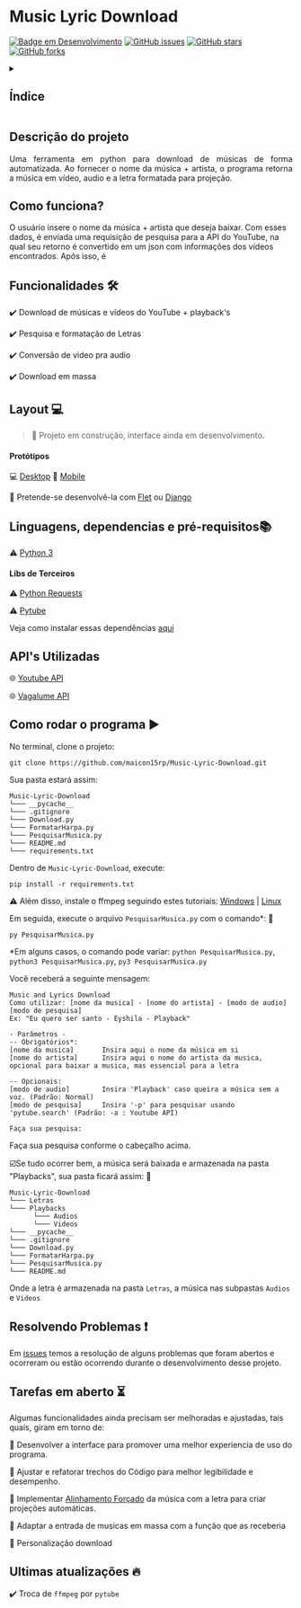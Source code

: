 # Music Lyric Download
[![Badge em Desenvolvimento](https://img.shields.io/badge/Status-Em%20Pausa-green?logoColor=7834cd&labelColor=white&color=7834cd&style=for-the-badge)](https://github.com/maicon15rp/Music-Lyric-Download)
[![GitHub issues](https://img.shields.io/github/issues/maicon15rp/Music-Lyric-Download?logoColor=7834cd&labelColor=white&color=7834cd&style=for-the-badge)](https://github.com/maicon15rp/Music-Lyric-Download/issues)
[![GitHub stars](https://img.shields.io/github/stars/maicon15rp/Music-Lyric-Download?logoColor=7834cd&labelColor=white&color=7834cd&style=for-the-badge)](https://github.com/maicon15rp/Music-Lyric-Download/stargazers)
[![GitHub forks](https://img.shields.io/github/forks/maicon15rp/Music-Lyric-Download?logoColor=7834cd&labelColor=white&color=7834cd&style=for-the-badge)](https://github.com/maicon15rp/Music-Lyric-Download/network)

 

<details>
  <summary><h2>Índice</h2></summary>
  
* [Descrição do projeto](#descri%C3%A7%C3%A3o-do-projeto)
* [Como funciona?](#como-funciona)
* [Funcionalidades](#funcionalidades-hammer_and_wrench)
* [Layout](#layout-computer)
* [Linguagens, dependencias e pré-requisitos](#linguagens-dependencias-e-pr%C3%A9-requisitosbooks)
* [APIS Utilizadas](#apis-utilizadas)
* [Como rodar o programa](#como-rodar-o-programa-arrow_forward)
* [Tarefas em aberto](#tarefas-em-aberto-hourglass_flowing_sand)

</details>

## Descrição do projeto 

<p align="justify">
  Uma ferramenta em python para download de músicas de forma automatizada. Ao fornecer o nome da música + artista, o programa retorna a música em vídeo, audio e a letra formatada para projeção.
</p>

## Como funciona?
O usuário insere o nome da música + artista que deseja baixar. Com esses dados, é enviada uma requisição de pesquisa para a API do YouTube, na qual seu retorno é convertido em um json com informações dos vídeos encontrados. Após isso, é 

## Funcionalidades :hammer_and_wrench:

:heavy_check_mark: Download de músicas e vídeos do YouTube + playback's

:heavy_check_mark: Pesquisa e formatação de Letras

:heavy_check_mark: Conversão de video pra audio

:heavy_check_mark: Download em massa

## Layout :computer:
> :construction: Projeto em construção, interface ainda em desenvolvimento.

#### Protótipos
:computer: [Desktop](https://www.figma.com/proto/8U3c7uuIjSA8DCGzYZazVC/Music-and-Lyric?node-id=10%3A219&scaling=scale-down&page-id=10%3A218)
:iphone: [Mobile](https://www.figma.com/proto/8U3c7uuIjSA8DCGzYZazVC/Music-and-Lyric?node-id=1%3A2&scaling=scale-down&page-id=0%3A1)

:dart: Pretende-se desenvolvê-la com [Flet](https://flet.dev/) ou [Django](https://docs.djangoproject.com/en/4.0/)

## Linguagens, dependencias e pré-requisitos:books:
:warning: [Python 3](https://www.python.org/downloads/)

#### Libs de Terceiros
:warning: [Python Requests](https://requests.readthedocs.io/en/latest/)

:warning: [Pytube](https://pytube.io/en/latest/)

Veja como instalar essas dependências [aqui](#como-rodar-o-programa-arrow_forward)

## API's Utilizadas
:globe_with_meridians: [Youtube API](https://developers.google.com/youtube/?hl=pt_BR)

:globe_with_meridians: [Vagalume API](https://api.vagalume.com.br/docs/)

## Como rodar o programa :arrow_forward:

No terminal, clone o projeto: 

```
git clone https://github.com/maicon15rp/Music-Lyric-Download.git
```

Sua pasta estará assim:
```
Music-Lyric-Download
└─── __pycache__
└─── .gitignore
└─── Download.py
└─── FormatarHarpa.py
└─── PesquisarMusica.py
└─── README.md
└─── requirements.txt
```

Dentro de `Music-Lyric-Download`,  execute:
```
pip install -r requirements.txt
```

:warning: Além disso, instale o ffmpeg seguindo estes tutoriais: [Windows](https://pt.wikihow.com/Instalar-o-FFmpeg-no-Windows) | [Linux](https://www.hostinger.com.br/tutoriais/como-instalar-ffmpeg)


Em  seguida, execute o arquivo `PesquisarMusica.py` com o comando*: 
:open_file_folder:
```
py PesquisarMusica.py
```
*Em alguns casos, o comando pode variar: `python PesquisarMusica.py`, `python3 PesquisarMusica.py`, `py3 PesquisarMusica.py`

Você receberá a seguinte mensagem:

```
Music and Lyrics Download
Como utilizar: [nome da musica] - [nome do artista] - [modo de audio] [modo de pesquisa]
Ex: "Eu quero ser santo - Eyshila - Playback"

- Parâmetros -
-- Obrigatórios*:
[nome da musica]       Insira aqui o nome da música em si
[nome do artista]      Insira aqui o nome do artista da musica, opcional para baixar a musica, mas essencial para a letra

-- Opcionais:
[modo de audio]        Insira 'Playback' caso queira a música sem a voz. (Padrão: Normal)
[modo de pesquisa]     Insira '-p' para pesquisar usando 'pytube.search' (Padrão: -a : Youtube API)

Faça sua pesquisa:
```

Faça sua pesquisa conforme o cabeçalho acima.

:ballot_box_with_check:Se tudo ocorrer bem, a música será baixada e armazenada na pasta "Playbacks", sua pasta ficará assim: :open_file_folder:
```
Music-Lyric-Download
└─── Letras
└─── Playbacks
      └─── Audios
      └─── Videos     
└─── __pycache__
└─── .gitignore
└─── Download.py
└─── FormatarHarpa.py
└─── PesquisarMusica.py
└─── README.md
```

Onde a letra é armazenada na pasta `Letras`, a música nas subpastas `Audios` e `Videos`

## Resolvendo Problemas :exclamation:

Em [issues](https://github.com/maicon15rp/Music-Lyric-Download/issues) temos a resolução de alguns problemas que foram abertos e ocorreram ou estão ocorrendo durante o desenvolvimento desse projeto. 

## Tarefas em aberto :hourglass_flowing_sand:
Algumas funcionalidades ainda precisam ser melhoradas e ajustadas, tais quais, giram em torno de:

:memo: Desenvolver a interface para promover uma melhor experiencia de uso do programa.

:memo: Ajustar e refatorar trechos do Código para melhor legibilidade e desempenho.

:memo: Implementar [Alinhamento Forçado](https://linguistics.berkeley.edu/plab/guestwiki/index.php?title=Forced_alignment#:~:text=Forced%20alignment%20refers%20to%20the,automatically%20generate%20phone%20level%20segmentation.) da música com a letra para criar projeções automáticas.

:memo: Adaptar a entrada de musicas em massa com a função que as receberia

:memo: Personalização download



## Ultimas atualizações :fire:

:heavy_check_mark: Troca de `ffmpeg` por `pytube`
